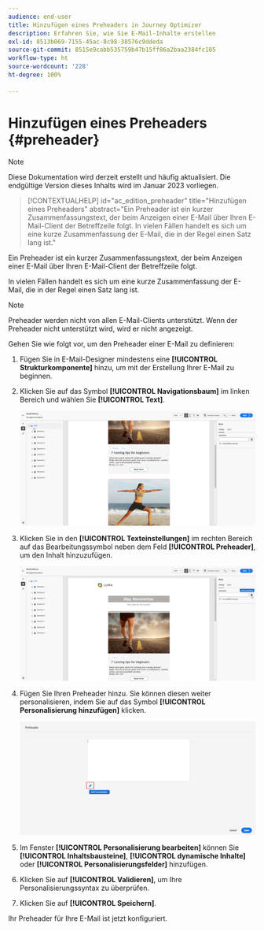 ```yaml
---
audience: end-user
title: Hinzufügen eines Preheaders in Journey Optimizer
description: Erfahren Sie, wie Sie E-Mail-Inhalte erstellen
exl-id: 8513b069-7155-45ac-8c98-38576c9ddeda
source-git-commit: 8515e9cabb535759b47b15ff86a2baa2384fc105
workflow-type: ht
source-wordcount: '228'
ht-degree: 100%

---
```


# Hinzufügen eines Preheaders {#preheader}

>[!NOTE]
>
>Diese Dokumentation wird derzeit erstellt und häufig aktualisiert. Die endgültige Version dieses Inhalts wird im Januar 2023 vorliegen.

>[!CONTEXTUALHELP]
>id="ac_edition_preheader"
>title="Hinzufügen eines Preheaders"
>abstract="Ein Preheader ist ein kurzer Zusammenfassungstext, der beim Anzeigen einer E-Mail über Ihren E-Mail-Client der Betreffzeile folgt. In vielen Fällen handelt es sich um eine kurze Zusammenfassung der E-Mail, die in der Regel einen Satz lang ist."

Ein Preheader ist ein kurzer Zusammenfassungstext, der beim Anzeigen einer E-Mail über Ihren E-Mail-Client der Betreffzeile folgt.

In vielen Fällen handelt es sich um eine kurze Zusammenfassung der E-Mail, die in der Regel einen Satz lang ist.

>[!NOTE]
>
>Preheader werden nicht von allen E-Mail-Clients unterstützt. Wenn der Preheader nicht unterstützt wird, wird er nicht angezeigt.

Gehen Sie wie folgt vor, um den Preheader einer E-Mail zu definieren:

1. Fügen Sie in E-Mail-Designer mindestens eine **[!UICONTROL Strukturkomponente]** hinzu, um mit der Erstellung Ihrer E-Mail zu beginnen.

1. Klicken Sie auf das Symbol **[!UICONTROL Navigationsbaum]** im linken Bereich und wählen Sie **[!UICONTROL Text]**.

   ![](assets/preheader_body.png)

1. Klicken Sie in den **[!UICONTROL Texteinstellungen]** im rechten Bereich auf das Bearbeitungssymbol neben dem Feld **[!UICONTROL Preheader]**, um den Inhalt hinzuzufügen.

   ![](assets/preheader_body_settings.png)

1. Fügen Sie Ihren Preheader hinzu. Sie können diesen weiter personalisieren, indem Sie auf das Symbol **[!UICONTROL Personalisierung hinzufügen]** klicken.

   ![](assets/preheader_3.png)

1. Im Fenster **[!UICONTROL Personalisierung bearbeiten]** können Sie **[!UICONTROL Inhaltsbausteine]**, **[!UICONTROL dynamische Inhalte]** oder **[!UICONTROL Personalisierungsfelder]** hinzufügen.

1. Klicken Sie auf **[!UICONTROL Validieren]**, um Ihre Personalisierungssyntax zu überprüfen.

1. Klicken Sie auf **[!UICONTROL Speichern]**.

Ihr Preheader für Ihre E-Mail ist jetzt konfiguriert.
